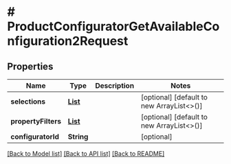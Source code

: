 # # ProductConfiguratorGetAvailableConfiguration2Request


## Properties 


Name | Type | Description | Notes
------------ | ------------- | ------------- | -------------
**selections**| [**List<ProductconfiguratorconfigurationSelection>**](ProductconfiguratorconfigurationSelection.md) |   | [optional] [default to new ArrayList<>()]
**propertyFilters**| [**List<ConfigurationPropertyFilter>**](ConfigurationPropertyFilter.md) |   | [optional] [default to new ArrayList<>()]
**configuratorId**| **String** |   | [optional]


[[Back to Model list]](../../README.md#models) [[Back to API list]](../../README.md#endpoints) [[Back to README]](../../README.md)

